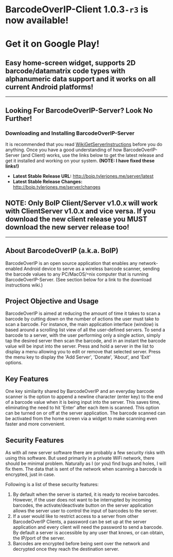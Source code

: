 # BarcodeOverIP-Client 1.0.3`-r3` is now available! #
# Get it on Google Play! #

## Easy home-screen widget, supports 2D barcode/datamatrix code types with alphanumeric data support and it works on all current Android platforms! ##


---


## Looking For BarcodeOverIP-Server? Look No Further! ##
### Downloading and Installing BarcodeOverIP-Server ###
It is recommended that you read [WikiGetServerInstructions](WikiGetServerInstructions.md) before you do anything. Once you have a good understanding of how BarcodeOverIP-Server (and Client) works, use the links below to get the latest release and get it installed and working on your system.
**(NOTE: I have fixed these links!)**

  * **Latest Stable Release URL:** http://boip.tylerjones.me/server/latest
  * **Latest Stable Release Changes:** http://boip.tylerjones.me/server/changes

## **NOTE:** Only BoIP Client/Server v1.0.x will work with ClientServer v1.0.x and vice versa. If you download the new client release you MUST download the new server release too! ##


---


## About BarcodeOverIP (a.k.a. BoIP) ##
BarcodeOverIP is an open source application that enables any network-enabled Android device to serve as a wireless barcode scanner, sending the barcode values to any PC/MacOS/`*`nix computer that is running BarcodeOverIP-Server.
(See section below for a link to the download instructions wiki.)

## Project Objective and Usage ##
BarcodeOverIP is aimed at reducing the amount of time it takes to scan a barcode by cutting down on the number of actions the user must take to scan a barcode. For instance, the main application interface (window) is based around a scrolling list view of all the user-defined servers. To send a barcode to a server, with the user performing only a single action, simply tap the desired server then scan the barcode, and in an instant the barcode value will be input into the server. Press and hold a server in the list to display a menu allowing you to edit or remove that selected server. Press the menu key to display the 'Add Server', 'Donate', 'About', and 'Exit' options.

## Key Features ##
One key similarity shared by BarcodeOverIP and an everyday barcode scanner is the option to append a newline character (enter key) to the end of a barcode value when it is being input into the server. This saves time, eliminating the need to hit 'Enter' after each item is scanned. This option can be turned on or off at the server application. The barcode scanned can be activated from the home screen via a widget to make scanning even faster and more convenient.

## Security Features ##
As with all new server software there are probably a few security risks with using this software. But used primarily in a private WiFi network, there should be minimal problem. Naturally as I (or you) find bugs and holes, I will fix them. The data that is sent of the
network when scanning a barcode is encrypted, just in case.

Following is a list of these security features:
  1. By default when the server is started, it is ready to receive barcodes. However, if the user does not want to be interrupted by incoming barcodes, the activate/deactivate button on the server application allows the server user to control the input of barcodes to the server.
  1. If a user would like to restrict access to a server from other BarcodeOverIP Clients, a password can be set up at the server application and every client will need the password to send a barcode. By default a server is accessible by any user that knows, or can obtain, the IP/port of the server.
  1. Barcodes are encrypted before being sent over the network and decrypted once they reach the destination server.